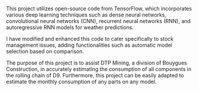 This project utilizes open-source code from TensorFlow, which incorporates various deep learning techniques such as dense neural networks, convolutional neural networks (CNN),
recurrent neural networks (RNN), and autoregressive RNN models for weather predictions. 

I have modified and enhanced this code to cater specifically to stock management issues, adding functionalities such as automatic model selection based on comparison. 

The purpose of this project is to assist DTP Mining, a division of Bouygues Construction, in accurately estimating the consumption of all components in the rolling chain of D9. 
Furthermore, this project can be easily adapted to estimate the monthly consumption of any parts on any model.
